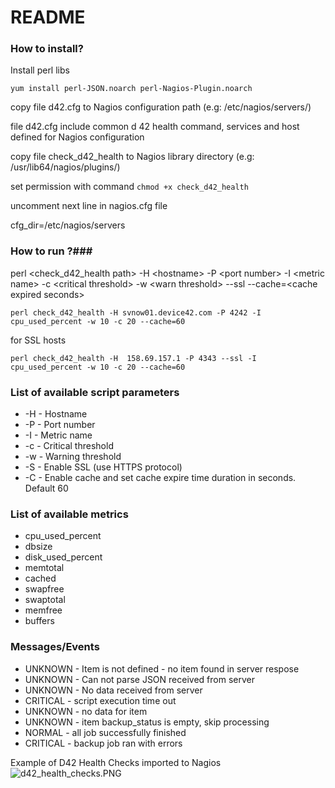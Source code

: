 # README #

### How to install? ###

Install perl libs

`yum install perl-JSON.noarch perl-Nagios-Plugin.noarch`

copy file d42.cfg to Nagios configuration path (e.g: /etc/nagios/servers/)

file d42.cfg include common d 42 health command, services and host defined for Nagios configuration

copy file check_d42_health to Nagios library directory (e.g: /usr/lib64/nagios/plugins/)

set permission with command `chmod +x check_d42_health`


uncomment next line in nagios.cfg file

cfg_dir=/etc/nagios/servers


###  How to run ?###

perl \<check_d42_health path\> -H \<hostname\> -P \<port number\> -I \<metric name\> -c \<critical threshold\> -w \<warn threshold\> --ssl --cache=\<cache expired seconds\>

`perl check_d42_health -H svnow01.device42.com -P 4242 -I cpu_used_percent -w 10 -c 20 --cache=60`

for SSL hosts

`perl check_d42_health -H  158.69.157.1 -P 4343 --ssl -I cpu_used_percent -w 10 -c 20 --cache=60`

### List of available script parameters ###

* -H        - Hostname
* -P        - Port number
* -I        - Metric name
* -c        - Critical threshold
* -w        - Warning threshold
* -S        - Enable SSL (use HTTPS protocol)
* -C        - Enable cache and set cache expire time duration in seconds. Default 60

### List of available metrics ###

* cpu_used_percent
* dbsize
* disk_used_percent
* memtotal
* cached
* swapfree
* swaptotal
* memfree
* buffers

### Messages/Events ###
* UNKNOWN  - Item is not defined - no item found in server respose
* UNKNOWN   - Can not parse JSON received from server
* UNKNOWN   - No data received from server
* CRITICAL  - script execution time out
* UNKNOWN   - no data for item <item name>
* UNKNOWN   - item backup_status is empty, skip processing
* NORMAL    - all job successfully finished
* CRITICAL  - backup job <jobs list> ran with errors

Example of D42 Health Checks imported to Nagios
![d42_health_checks.PNG](http://docssite.s3.amazonaws.com/media/images/2016-03-26-Nagios-01.png)
